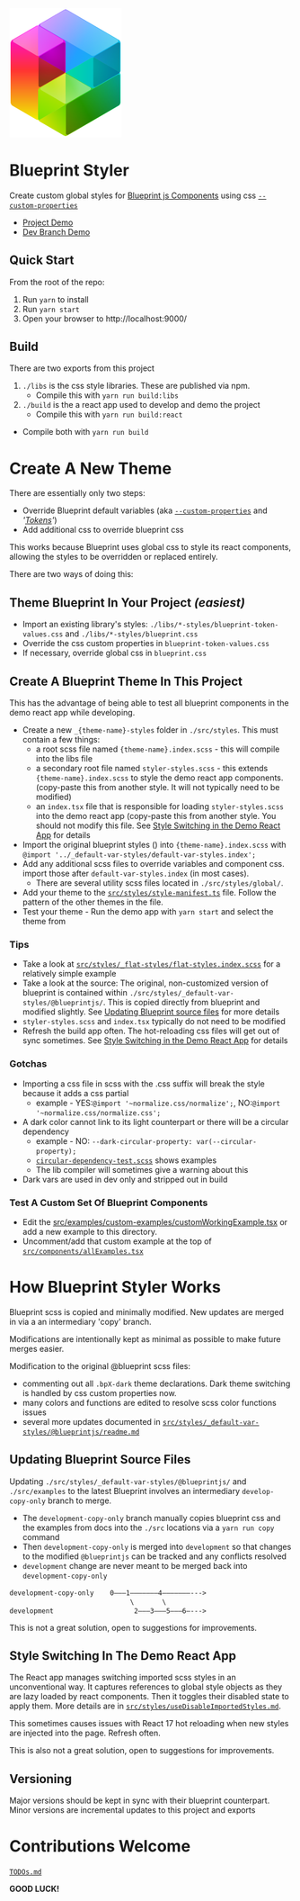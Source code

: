 <img alt="blueprint-styler logo" src="./src/assets/logo.svg" width="200px"/>

# Blueprint Styler

Create custom global styles for [Blueprint js Components](https://blueprintjs.com/docs/) using css [`--custom-properties`](https://developer.mozilla.org/en-US/docs/Web/CSS/--*)

- [Project Demo](https://stash.pnnl.gov/pages/UXRSRC/blueprint-styler/master/browse/build/index.html)
- [Dev Branch Demo](https://stash.pnnl.gov/pages/UXRSRC/blueprint-styler/development/browse/build/index.html)

## Quick Start

From the root of the repo:

1. Run `yarn` to install
2. Run `yarn start`
3. Open your browser to http://localhost:9000/

## Build
There are two exports from this project

1. `./libs` is the css style libraries. These are published via npm.
   - Compile this with `yarn run build:libs`
2. `./build` is the a react app used to develop and demo the project
   - Compile this with `yarn run build:react`
- Compile both with `yarn run build`



# Create A New Theme

There are essentially only two steps:
- Override Blueprint default variables (aka [`--custom-properties`](https://developer.mozilla.org/en-US/docs/Web/CSS/--*) and _'[Tokens](https://css-tricks.com/what-are-design-tokens/)'_)
- Add additional css to override blueprint css

This works because Blueprint uses global css to style its react components, allowing the styles to be overridden or replaced entirely.

There are two ways of doing this:

## Theme Blueprint In Your Project _(easiest)_
- Import an existing library's styles: `./libs/*-styles/blueprint-token-values.css` and `./libs/*-styles/blueprint.css`
- Override the css custom properties in `blueprint-token-values.css`
- If necessary, override global css in `blueprint.css`

## Create A Blueprint Theme In This Project
This has the advantage of being able to test all blueprint components in the demo react app while developing.
- Create a new `_{theme-name}-styles` folder in `./src/styles`. This must contain a few things:
  - a root scss file named `{theme-name}.index.scss` - this will compile into the libs file
  - a secondary root file named `styler-styles.scss` - this extends `{theme-name}.index.scss` to style the demo react app components. (copy-paste this from another style. It will not typically need to be modified)
  - an `index.tsx` file that is responsible for loading `styler-styles.scss` into the demo react app (copy-paste this from another style. You should not modify this file. See [Style Switching in the Demo React App](#) for details
- Import the original blueprint styles () into `{theme-name}.index.scss` with `@import '../_default-var-styles/default-var-styles.index';`
- Add any additional scss files to override variables and component css. import those after `default-var-styles.index` (in most cases).
  - There are several utility scss files located in `./src/styles/global/`.
- Add your theme to the [`src/styles/style-manifest.ts`](./src/styles/theme-manifest.ts) file. Follow the pattern of the other themes in the file.
- Test your theme - Run the demo app with `yarn start` and select the theme from

### Tips
- Take a look at [`src/styles/_flat-styles/flat-styles.index.scss`](./src/styles/_flat-styles/flat-styles.index.scss) for a relatively simple example
- Take a look at the source: The original, non-customized version of blueprint is contained within `./src/styles/_default-var-styles/@blueprintjs/`. This is copied directly from blueprint and modified slightly. See [Updating Blueprint source files](#) for more details
- `styler-styles.scss` and `index.tsx` typically do not need to be modified
- Refresh the build app often. The hot-reloading css files will get out of sync sometimes. See [Style Switching in the Demo React App](#) for details

### Gotchas
- Importing a css file in scss with the .css suffix will break the style because it adds a css partial
  - example - YES:`@import '~normalize.css/normalize';`,  NO:`@import '~normalize.css/normalize.css';`
- A dark color cannot link to its light counterpart or there will be a circular dependency
  - example - NO: `--dark-circular-property: var(--circular-property);`
  - [`circular-dependency-test.scss`](./src/styles/global/circular-dependency-test.scss) shows examples
  - The lib compiler will sometimes give a warning about this
- Dark vars are used in dev only and stripped out in build

### Test A Custom Set Of Blueprint Components
- Edit the [src/examples/custom-examples/customWorkingExample.tsx](./src/examples/custom-examples/customWorkingExample.tsx) or add a new example to this directory.
- Uncomment/add that custom example at the top of [`src/components/allExamples.tsx`](./src/components/allExamples.tsx)



# How Blueprint Styler Works
Blueprint scss is copied and minimally modified. New updates are merged in via a an intermediary 'copy' branch.

Modifications are intentionally kept as minimal as possible to make future merges easier.

Modification to the original @blueprint scss files:
- commenting out all `.bpX-dark` theme declarations. Dark theme switching is handled by css custom properties now.
- many colors and functions are edited to resolve scss color functions issues
- several more updates documented in [`src/styles/_default-var-styles/@blueprintjs/readme.md`](./src/styles/_default-var-styles/@blueprintjs/readme.md)

## Updating Blueprint Source Files
Updating `./src/styles/_default-var-styles/@blueprintjs/` and `./src/examples` to the latest Blueprint involves an intermediary `develop-copy-only` branch to merge.

- The `development-copy-only` branch manually copies blueprint css and the examples from docs into the `./src` locations via a `yarn run copy` command
- Then `development-copy-only` is merged into `development` so that changes to the modified `@blueprintjs` can be tracked and any conflicts resolved
- `development` change are never meant to be merged back into `development-copy-only`

```
development-copy-only    0–––1–––––––4–––––––--->
                              \       \
development                    2–––3–––5–––6–--->
```

This is not a great solution, open to suggestions for improvements.

## Style Switching In The Demo React App
The React app manages switching imported scss styles in an unconventional way. It captures references to global style objects as they are lazy loaded by react components. Then it toggles their disabled state to apply them. More details are in [`src/styles/useDisableImportedStyles.md`](./src/styles/useDisableImportedStyles.md).

This sometimes causes issues with React 17 hot reloading when new styles are injected into the page. Refresh often.

This is also not a great solution, open to suggestions for improvements.

## Versioning
Major versions should be kept in sync with their blueprint counterpart. Minor versions are incremental updates to this project and exports



# Contributions Welcome
[`TODOs.md`](./TODOs.md)

__GOOD LUCK!__


<!--
## Replacing and Deleting CSS
The css pre-processing is currently configured to [combine duplicated selectors](https://www.npmjs.com/package/postcss-combine-duplicated-selectors) and to [remove duplicate properties](https://www.npmjs.com/package/postcss-combine-duplicated-selectors#duplicated-properties). This means that if you want to override some blueprint css you can write the **exact** same selector and property, import it after the original, and the 2 declarations will be merged and properties de-duped. For example (from [.src/styles/_ibm-carbon-styles/_overlay-styles.scss](.src/styles/_ibm-carbon-styles/_overlay-styles.scss)):
```scss
// $pt-grid-size: 10px;
.bp3-menu{
  padding: $pt-grid-size/2 0;
}
```
Will override the default output of blueprint css:
```css
.bp3-menu {
    ...
    padding: 5px;
    ...
}
```
to output in [ibm-carbon-styles.css](lib/ibm-carbon-styles/ibm-carbon-styles.css):
```css
.bp3-menu {
    ...
    padding: 5px 0;
    ...
}
```
which sets the horizontal padding to 0;

To delete a property instead of overriding it. Set an override to [`null`](https://www.npmjs.com/package/postcss-remove-null) in the scss.
```scss
.bp3-selector { property: null; }
```
will delete that property
-->


<!--
## Vars Theme - Coming Soon
I'm working out a way to make a theme that uses css `--custom-properties`. This would be theme-able at runtime and would be significantly easier to write custom themes. The main problem with this approach is that sass is used to combine colors (and do math) in a way that is incompatible with custom-properties. This requires too many overrides to be practical with the current approach.

The new approach would be to copy all the .scss files over from the blueprint node_modules file, unedited and then edit the scss directly without having to override specific css.

For the vars-theme I'm going to:
- set all the scss variables to css custom-properties,
- replacing where color functions are applied in scss `rgba()` and `mix()` with a `var()` composition of something similar.
- replacing all (or most) math in scss with css `calc()` functions that include `var()`s.
- output all the `--custom-properties` as a separate css file that can be replaced or overridden on the project level. Also output js/ts mappings for all this. Maybe json too?
- not sure what to do about blueprint's dark-theme

This just leaves the problem of updating to match newer versions of blueprint. For that I'm going to try a two branch strategy that will look like this:
```
root-branch    0–––1–––––––4–––––––––>
                    \       \
themes-branch        2–––3–––5–––6–––>
```
1. Use a script to copy all `.scss` files (and folder structure) from `node_modules/@blueprint` over to a src directory.
   - get this copied scss to compile without directly editing any of the copied files. This should produce a default theme.
   - repeat this step for each theme that will require its own css, making a new directory for each theme.
2. Branch to a theme-branch
3. Edit all the copied scss directly to produce new themes. Stay light on the editing of the root files. as we will need to persistently merge updated blueprint versions on top of the edits.
     - Don't reformat white space, etc...
     - don't change the folder structure
     - perform major edits in new files
4. Update the root-branch using the same copy script each time blueprint has a release.
5. Merge the root-branch changes into the theme-branch and resolve any direct conflicts
6. Update any additions, repeating step 3...
7. Repeat 3-6 until the merges become too tedious, then maybe start from scratch?
-->
